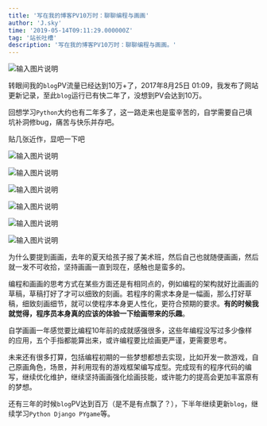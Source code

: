 ```yaml
---
title: '写在我的博客PV10万时：聊聊编程与画画'
author: 'J.sky'
time: '2019-05-14T09:11:29.000000Z'
tag: '站长吐槽'
description: '写在我的博客PV10万时：聊聊编程与画画。'
---
```


![输入图片说明](https://suiyan.cc/assets/images/media/upload/2019/05/Snip20190514_1.png)

转眼间我的`blog`PV流量已经达到10万+了，2017年8月25日 01:09，我发布了网站更新记录，至此`blog`运行已有快二年了，没想到PV会达到10万。

回想学习`Python`大约也有二年多了，这一路走来也是蛮辛苦的，自学需要自己填坑补洞修bug，痛苦与快乐并存吧。

贴几张近作，显吧一下吧

![输入图片说明](https://suiyan.cc/assets/images/media/upload/2019/05/Cache_69e1f243303b4652..jpg)

![输入图片说明](https://suiyan.cc/assets/images/media/upload/2019/05/v2-03025e852e1db8f2f9cf69fbd946b69c_hd.jpg)

![输入图片说明](https://suiyan.cc/assets/images/media/upload/2019/05/v2-608fc943d8709a1c640f02a8fc46fae6_hd.jpg)

![输入图片说明](https://suiyan.cc/assets/images/media/upload/2019/05/v2-fa357d4314c4f66b46318982526ef88a_hd.jpg)

![输入图片说明](https://suiyan.cc/assets/images/media/upload/2019/05/v2-9497459b80fafa67937c205e373c05f7_hd.jpg)

![输入图片说明](https://suiyan.cc/assets/images/media/upload/2019/05/v2-f27fcee295b83b010b1029a145dc1554_hd.jpg)


为什么要提到画画，去年的夏天给孩子报了美术班，然后自己也就随便画画，然后就一发不可收拾，坚持画画一直到现在，感触也是蛮多的。

编程和画画的思考方式在某些方面还是有相同点的，例如编程的架构就好比画画的草稿，草稿打好了才可以细致的刻画。若程序的需求本身是一幅画，那么打好草稿，细致刻画细节，就可以使程序本身更人性化，更符合预期的要求。**有的时候我就觉得，程序员本身真的应该的体验一下绘画带来的乐趣**。

自学画画一年感觉要比编程10年前的成就感强很多，这些年编程没写过多少像样的应用，五个手指都能算出来，或许编程要比绘画更严谨，更需要思考。

未来还有很多打算，包括编程初期的一些梦想都想去实现，比如开发一款游戏，自己原画角色，场景，并利用现有的游戏框架编写成型。完成现有的程序代码的编写，继续优化维护，继续坚持画画强化绘画技能，或许能力的提高会更加丰富原有的梦想。

还有三年的时候`blog`PV达到百万（是不是有点飘了？），下半年继续更新`blog`，继续学习`Python Django PYgame`等。